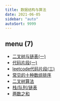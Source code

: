 ```yaml
---
title: 数据结构与算法
date: 2021-06-05
sidebar: "auto"
autoSort: 9999
---
```


<!-- dirToc -->

## menu (7)

- [二叉树与链表(一)](./alg-fq-01.md)
- [代码片段(一)](./alg-fq-02.md)
- [leetcode代码片段(三)](./alg-fq-03.md)
- [常见的十种数组排序](./array-sort.md)
- [二叉树算法](./binaryTree.md)
- [栈/队列/链表](./stack-deque.md)
- [两数之和](./to-sum.md)

<!-- dirToc -->
